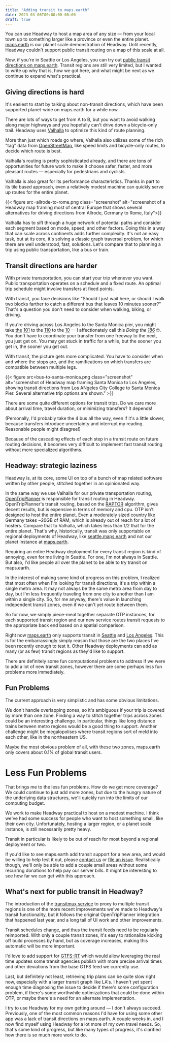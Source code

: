 ```yaml
---
title: "Adding transit to maps.earth"
date: 2023-03-06T00:00:00-00:00
draft: true
---
```


You can use Headway to host a map area of any size — from your local town up to something larger like a province or even the entire planet.
[maps.earth](https://maps.earth) is our planet scale demonstration of Headway.
Until recently, Headway couldn't support public transit routing on a map of this scale at all.

Now, if you're in Seattle or Los Angeles, you can try out [public transit directions on maps.earth](https://maps.earth/directions/transit/openstreetmap%3Avenue%3Away%2F221703439/openstreetmap%3Avenue%3Away%2F226019357).
Transit regions are still very limited, but I wanted to write up why that is, how we got here, and what might be next as we continue to expand what's practical.

## Giving directions is hard

It's easiest to start by talking about non-transit directions, which have been supported planet-wide on maps.earth for a while now.

There are lots of ways to get from A to B, but you want to avoid walking along major highways and you hopefully can't drive down a bicycle-only trail.
Headway uses [Valhalla](https://github.com/valhalla/valhalla) to optimize this kind of route planning.

More than just which roads go where, Valhalla also utilizes some of the rich "tag" data from [OpenStreetMap](https://openstreetmap.org), like speed limits and bicycle-only routes, to decide which route is best.

Valhalla's routing is pretty sophisticated already, and there are tons of opportunities for future work to make it choose safer, faster, and more pleasant routes — especially for pedestrians and cyclists.

Valhalla is also great for its performance characteristics. Thanks in part to its tile based approach, even a relatively modest machine can quickly serve up routes for the entire planet.

{{< figure src=allrode-to-rome.png class="screenshot" alt="screenshot of a Headway map framing most of central Europe that shows several alternatives for driving directions from Allrode, Germany to Rome, Italy">}}

Valhalla has to sift through a huge network of potential paths and consider each segment based on mode, speed, and other factors.
Doing this in a way that can scale across continents adds further complexity.
It's not an easy task, but at its core, it's solving a classic graph traversal problem, for which there are well understood, fast, solutions.
Let's compare that to planning a trip using public transportation, like a bus or train.

## Transit directions are harder

With private transportation, you can start your trip whenever you want.
Public transportation operates on a schedule and a fixed route.
An optimal trip schedule might involve transfers at fixed points.

With transit, you face decisions like "Should I just wait here, or should I walk two blocks farther to catch a different bus that leaves 10 minutes sooner?"
That's a question you don't need to consider when walking, biking, or driving.

If you're driving across Los Angeles to the Santa Monica pier, you might take [the](https://la.curbed.com/2017/9/6/16264074/socal-los-angeles-the-freeways) [101](https://en.wikipedia.org/wiki/U.S._Route_101_in_California) to the [110](https://en.wikipedia.org/wiki/Interstate_110_and_State_Route_110_(California)) to the [10](https://en.wikipedia.org/wiki/Interstate_10_in_California)
— I affectionately call this _Doing the [186](http://google.com/search?q=186%20in%20binary)_ 🤓.
You don't have to coordinate your transfer from one freeway to the next, you just get on.
You may get stuck in traffic for a while, but the sooner you get in, the sooner you get out.

With transit, the picture gets more complicated. You have to consider when and where the stops are, and the ramifications on which transfers are compatible between multiple legs.

{{< figure src=bus-to-santa-monica.png class="screenshot" alt="screenshot of Headway map framing Santa Monica to Los Angeles, showing transit directions from Los ANgeles City College to Santa Monica Pier. Several alternative trip options are shown." >}}

There are some quite different options for transit trips. Do we care more about arrival time, travel duration, or minimizing transfers? It depends!

(Personally, I'd probably take the 4 bus all the way, even if it's a little slower, because transfers introduce uncertainty and interrupt my reading. Reasonable people might disagree!)

Because of the cascading effects of each step in a transit route on future routing decisions, it becomes very difficult to implement fast transit routing without more specialized algorithms.

## Headway: strategic laziness

Headway is, at its core, some UI on top of a bunch of map related software written by other people, stitched together in an opinionated way.

In the same way we use Valhalla for our private transportation routing, [OpenTripPlanner](https://www.opentripplanner.org) is responsible for transit routing in Headway.
OpenTripPlanner's transit routing, based on the [RAPTOR](https://www.microsoft.com/en-us/research/wp-content/uploads/2012/01/raptor_alenex.pdf) algorithm, gives decent results, but is expensive in terms of memory and cpu.
OTP isn't designed to host the entire planet. Even a moderately sized country like Germany takes ~20GB of RAM, which is already out of reach for a lot of hosters. Compare that to Valhalla, which takes less than 1/2 that for the entire planet.
That's why, historically, transit was only supportable on regional deployments of Headway, like [seattle.maps.earth](https://seattle.maps.earth) and not our planet instance at [maps.earth](https://maps.earth).

Requiring an entire Headway deployment for every transit region is kind of annoying, even for me living in Seattle. For one, I'm not always in Seattle. But also, I'd like people all over the planet to be able to try transit on maps.earth.

In the interest of making some kind of progress on this problem, I realized that most often when I'm looking for transit directions, it's a trip within a single metro area.
It may not always be the same metro area from day to day, but I'm less frequently traveling from one city to another than I am within a single city.
So, for me anyway, there's value in launching independent transit zones, even if we can't yet route between them.

So for now, we simply piece-meal together separate OTP instances, for each supported transit region and our new service routes transit requests to the appropriate back end based on a spatial comparison.

Right now [maps.earth](https://maps.earth) only supports transit in [Seattle](https://github.com/headwaymaps/headway/blob/v0.4.5/k8s/configs/planet/opentripplanner-seattle-deployment.yaml) and [Los Angeles](https://github.com/headwaymaps/headway/blob/v0.4.5/k8s/configs/planet/opentripplanner-losangeles-deployment.yaml). This is for the embarrassingly simply reason that those are the two places I've been recently enough to test it.
Other Headway deployments can add as many (or as few) transit regions as they'd like to support.

There are definitely some fun computational problems to address if we were to add a lot of new transit zones, however there are some perhaps less fun problems more immediately.

## Fun Problems

The current approach is very simplistic and has some obvious limitations.

We don't handle overlapping zones, so it's ambiguous if your trip is covered by more than one zone.
Finding a way to stitch together trips across zones could be an interesting challenge.
In particular, things like long distance trains between metro regions would be a good thing to support.
Another challenge might be megalopolises where transit regions sort of meld into each other, like in the northeastern US.

Maybe the most obvious problem of all, with these two zones, maps.earth only covers about 0.1% of global transit users.

# Less Fun Problems

That brings me to the less fun problems. How do we get more coverage? We could continue to just add more zones, but due to the hungry nature of the underlying data structures, we'll quickly run into the limits of our computing budget.

We work to make Headway practical to host on a modest machine. I think we've had some success for people who want to host something small, like their own city. Unfortunately, hosting a larger region, or a planet scale instance, is still necessarily pretty heavy. 

Transit in particular is likely to be out of reach for most beyond a regional deployment or two.

If you'd like to see maps.earth add transit support for a new area, and would be willing to help test it out, please [contact us](info@maps.earth) or [file an issue](https://github.com/headwaymaps/headway/issues/new).
Realistically though, we'll only be able to add a couple small areas without some recurring donations to help pay our server bills. It might be interesting to see how far we can get with this approach.

## What's next for public transit in Headway?

The introduction of the [transitmux service](https://github.com/headwaymaps/headway/tree/v0.4.5/services/transitmux) to proxy to multiple transit regions is one of the more recent improvements we've made to Headway's transit functionality, but it follows the original OpenTripPlanner integration that happened last year, and a long tail of UI work and other improvements.

Transit schedules change, and thus the transit feeds need to be regularly reimported.
With only a couple transit zones, it's easy to rationalize kicking off build processes by hand, but as coverage increases, making this automatic will be more important.

I'd love to add support for [GTFS-RT](https://developers.google.com/transit/gtfs-realtime/guides/feed-entities) which would allow leveraging the real time updates some transit agencies publish with more precise arrival times and other deviations from the base GTFS feed we currently use.

Last, but definitely not least, retrieving trip plans can be quite slow right now, especially with a larger transit graph like LA's.
I haven't yet spent enough time diagnosing the issue to decide if there's some configuration problem, if there's some worthwhile optimizations that could be done within OTP, or maybe there's a need for an alternate implementation.

I try to use Headway for my own getting around — I don't always succeed. Previously, one of the most common reasons I'd have for using some other app was a lack of transit directions on maps.earth.
A couple weeks in, and I now find myself using Headway for a lot more of my own travel needs.
So, that's some kind of progress, but like many types of progress, it's clarified how there is so much more work to do.
